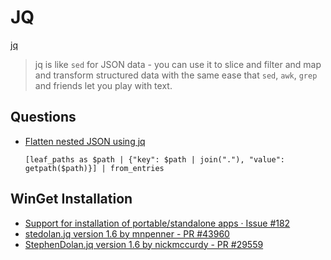 # JQ

[jq](https://stedolan.github.io/jq/)

> jq is like `sed` for JSON data - you can use it to slice and filter and map and transform structured data with the same ease that `sed`, `awk`, `grep` and friends let you play with text.

## Questions


* [Flatten nested JSON using jq](https://stackoverflow.com/q/37540717/1366033)

  ```none
  [leaf_paths as $path | {"key": $path | join("."), "value": getpath($path)}] | from_entries
  ```


## WinGet Installation

* [Support for installation of portable/standalone apps · Issue #182](https://github.com/microsoft/winget-cli/issues/182)
* [stedolan.jq version 1.6 by mnpenner - PR #43960](https://github.com/microsoft/winget-pkgs/pull/43960)
* [StephenDolan.jq version 1.6 by nickmccurdy - PR #29559](https://github.com/microsoft/winget-pkgs/pull/29559)

